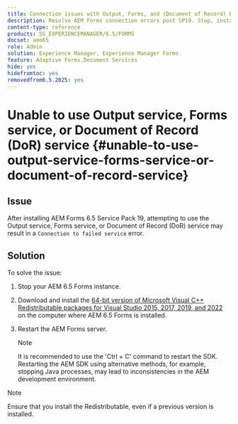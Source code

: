 ```yaml
---
title: Connection issues with Output, Forms, and (Document of Record) DoR Services
description: Resolve AEM Forms connection errors post SP19. Stop, install Microsoft Visual C++, restart server for a seamless solution. Troubleshoot Output, Forms, DoR services.
content-type: reference
products: SG_EXPERIENCEMANAGER/6.5/FORMS
docset: aem65
role: Admin
solution: Experience Manager, Experience Manager Forms
feature: Adaptive Forms,Document Services
hide: yes
hidefromtoc: yes
removedfrom6.5.2025: yes
---
```

# Unable to use Output service, Forms service, or Document of Record (DoR) service {#unable-to-use-output-service-forms-service-or-document-of-record-service}

## Issue

After installing AEM Forms 6.5 Service Pack 19, attempting to use the Output service, Forms service, or Document of Record (DoR) service may result in a `Connection to failed service` error.

## Solution 

To solve the issue:

1. Stop your AEM 6.5 Forms instance.
1. Download and install the [64-bit version of Microsoft Visual C++ Redistributable packages for Visual Studio 2015, 2017, 2019, and 2022](https://learn.microsoft.com/en-us/cpp/windows/latest-supported-vc-redist?view=msvc-170#visual-studio-2015-2017-2019-and-2022) on the computer where AEM 6.5 Forms is installed.
1. Restart the AEM Forms server. 

    >[!NOTE]
    >
    > It is recommended to use the 'Ctrl + C' command to restart the SDK. Restarting the AEM SDK using alternative methods, for example, stopping Java processes, may lead to inconsistencies in the AEM development environment.


>[!NOTE]
>
>
> Ensure that you install the Redistributable, even if a previous version is installed.
